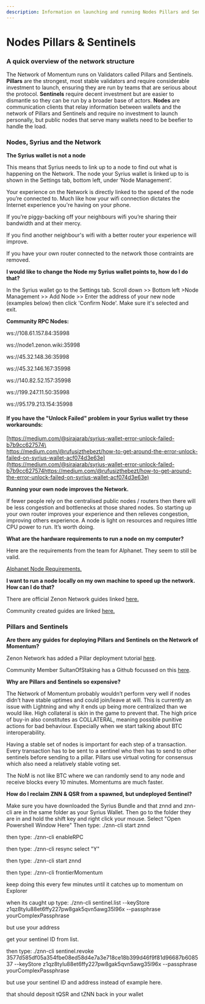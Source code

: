 ```yaml
---
description: Information on launching and running Nodes Pillars and Sentinels.
---
```


# Nodes Pillars & Sentinels

### **A quick overview of the network structure**

The Network of Momentum runs on Validators called Pillars and Sentinels. **Pillars** are the strongest, most stable validators and require considerable investment to launch, ensuring they are run by teams that are serious about the protocol. **Sentinels** require decent investment but are easier to dismantle so they can be run by a broader base of actors. **Nodes** are communication clients that relay information between wallets and the network of Pillars and Sentinels and require no investment to launch personally, but public nodes that serve many wallets need to be beefier to handle the load.

### **Nodes, Syrius and the Network**

**The Syrius wallet is not a node**

This means that Syrius needs to link up to a node to find out what is happening on the Network. The node your Syrius wallet is linked up to is shown in the Settings tab, bottom left, under ‘Node Management’.

Your experience on the Network is directly linked to the speed of the node you’re connected to. Much like how your wifi connection dictates the Internet experience you're having on your phone.

If you’re piggy-backing off your neighbours wifi you’re sharing their bandwidth and at their mercy.&#x20;

If you find another neighbour's wifi with a better router your experience will improve.

If you have your own router connected to the network those contraints are removed.

**I would like to change the Node my Syrius wallet points to, how do I do that?**

In the Syrius wallet go to the Settings tab. Scroll down >> Bottom left >Node Management >> Add Node >> Enter the address of your new node (examples below) then click 'Confirm Node'. Make sure it's selected and exit.

**Community RPC Nodes:**

ws://108.61.157.84:35998

ws://node1.zenon.wiki:35998

ws://45.32.148.36:35998&#x20;

ws://45.32.146.167:35998&#x20;

ws://140.82.52.157:35998&#x20;

ws://199.247.11.50:35998&#x20;

ws://95.179.213.154:35998

#### **If you have the "Unlock Failed" problem in your Syrius wallet try these workarounds:**

[https://medium.com/@sirajarab/syrius-wallet-error-unlock-failed-b7b9cc627574\
\
https://medium.com/@rufusizthebezt/how-to-get-around-the-error-unlock-failed-on-syrius-wallet-acf074d3e63e](https://medium.com/@sirajarab/syrius-wallet-error-unlock-failed-b7b9cc627574https://medium.com/@rufusizthebezt/how-to-get-around-the-error-unlock-failed-on-syrius-wallet-acf074d3e63e)

**Running your own node improves the Network.**&#x20;

If fewer people rely on the centralised public nodes / routers then there will be less congestion and bottlenecks at those shared nodes. So starting up your own router improves your experience and then relieves congestion, improving others experience. A node is light on resources and requires little CPU power to run. It’s worth doing.

**What are the hardware requirements to run a node on my computer?**

Here are the requirements from the team for Alphanet. They seem to still be valid.

​[Alphanet Node Requirements.​](https://testnet.znn.space/#!requirements.md)

**I want to run a node locally on my own machine to speed up the network. How can I do that?**

There are official Zenon Network guides linked [here.](../#official-zenon-network-resources)

Community created guides are linked [here.](../#community-resources)

### **Pillars and Sentinels**

**Are there any guides for deploying Pillars and Sentinels on the Network of Momentum?**

Zenon Network has added a Pillar deployment tutorial [here](https://github.com/zenon-network/znn-bundle).

Community Member SultanOfStaking has a Github focussed on this [here](https://github.com/sultanofstaking).

**Why are Pillars and Sentinels so expensive?**

The Network of Momentum probably wouldn’t perform very well if nodes didn’t have stable uptimes and could join/leave at will. This is currently an issue with Lightning and why it ends up being more centralized than we would like. High collateral is skin in the game to prevent that. The high price of buy-in also constitutes as COLLATERAL, meaning possible punitive actions for bad behaviour. Especially when we start talking about BTC interoperability.

Having a stable set of nodes is important for each step of a transaction. Every transaction has to be sent to a sentinel who then has to send to other sentinels before sending to a pillar. Pillars use virtual voting for consensus which also need a relatively stable voting set.

The NoM is not like BTC where we can randomly send to any node and receive blocks every 10 minutes. Momentums are much faster.

**How do I reclaim ZNN & QSR from a spawned, but undeployed Sentinel?**

Make sure you have downloaded the Syrius Bundle and that znnd and znn-cli are in the same folder as your Syrius Wallet. Then go to the folder they are in and hold the shift key and right click your mouse. Select "Open Powershell Window Here" Then type: ./znn-cli start znnd

then type: ./znn-cli enableRPC

then type: ./znn-cli resync select "Y"

then type: ./znn-cli start znnd

then type: ./znn-cli frontierMomentum

keep doing this every few minutes until it catches up to momentum on Explorer

when its caught up type: ./znn-cli sentinel.list --keyStore z1qz8tylu88et6ffy227pw8gak5qvn5awg35l96x --passphrase yourComplexPassphrase

but use your address

get your sentinel ID from list.

then type: ./znn-cli sentinel.revoke 3577d585df05a354fbe08ed58d4e7a3e718ce18b399d46f9f81d96687b608537 --keyStore z1qz8tylu88et6ffy227pw8gak5qvn5awg35l96x --passphrase yourComplexPassphrase

but use your sentinel ID and address instead of example here.

that should deposit tQSR and tZNN back in your wallet
